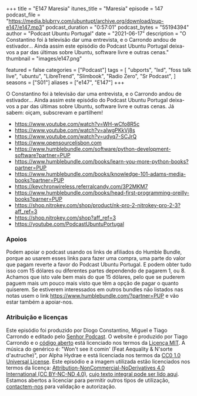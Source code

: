 +++
title = "E147 Maresia"
itunes_title = "Maresia"
episode = 147
podcast_file = "https://media.blubrry.com/ubuntupt/archive.org/download/pup-e147/e147.mp3"
podcast_duration = "0:57:01"
podcast_bytes = "55194394"
author = "Podcast Ubuntu Portugal"
date = "2021-06-17"
description = "O Constantino foi à televisão dar uma entrevista, e o Carrondo andou de estivador… Ainda assim este episódio do Podcast Ubuntu Portugal deixa-vos a par das últimas sobre Ubuntu, software livre e outras cenas."
thumbnail = "images/e147.png"

featured = false
categories = ["Podcast"]
tags = [
  "ubports",
  "lxd",
  "foss talk live",
  "ubuntu",
  "LibreTrend",
  "Slimbook",
  "Radio Zero",
  "Sr Podcast",
]
seasons = ["S01"]
aliases = ["e147", "E147"]
+++

O Constantino foi à televisão dar uma entrevista, e o Carrondo andou de estivador… Ainda assim este episódio do Podcast Ubuntu Portugal deixa-vos a par das últimas sobre Ubuntu, software livre e outras cenas.
Já sabem: oiçam, subscrevam e partilhem!

* https://www.youtube.com/watch?v=WH-wCfo8R5c
* https://www.youtube.com/watch?v=aIwgPKkVj8s
* https://www.youtube.com/watch?v=udyq7-SCJrQ
* https://www.opensourcelisbon.com
* https://www.humblebundle.com/software/python-development-software?partner=PUP
* https://www.humblebundle.com/books/learn-you-more-python-books?partner=PUP
* https://www.humblebundle.com/books/knowledge-101-adams-media-books?partner=PUP
* https://keychronwireless.referralcandy.com/3P2MKM7
* https://www.humblebundle.com/books/head-first-programming-oreilly-books?parner=PUP
* https://shop.nitrokey.com/shop/product/nk-pro-2-nitrokey-pro-2-3?aff_ref=3
* https://shop.nitrokey.com/shop?aff_ref=3
* https://youtube.com/PodcastUbuntuPortugal



### Apoios
Podem apoiar o podcast usando os links de afiliados do Humble Bundle, porque ao usarem esses links para fazer uma compra, uma parte do valor que pagam reverte a favor do Podcast Ubuntu Portugal.
E podem obter tudo isso com 15 dólares ou diferentes partes dependendo de pagarem 1, ou 8.
Achamos que isto vale bem mais do que 15 dólares, pelo que se puderem paguem mais um pouco mais visto que têm a opção de pagar o quanto quiserem.
Se estiverem interessados em outros bundles não listados nas notas usem o link https://www.humblebundle.com/?partner=PUP e vão estar também a apoiar-nos.

### Atribuição e licenças
Este episódio foi produzido por Diogo Constantino, Miguel e Tiago Carrondo e editado pelo [Senhor Podcast](https://senhorpodcast.pt/).
O website é produzido por Tiago Carrondo e o [código aberto](https://gitlab.com/podcastubuntuportugal/website) está licenciado nos termos da [Licença MIT](https://gitlab.com/podcastubuntuportugal/website/main/LICENSE).
A música do genérico é: "Won't see it comin' (Feat Aequality & N'sorte d'autruche)", por Alpha Hydrae e está licenciada nos termos da [CC0 1.0 Universal License](https://creativecommons.org/publicdomain/zero/1.0/).
Este episódio e a imagem utilizada estão licenciados nos termos da licença: [Attribution-NonCommercial-NoDerivatives 4.0 International (CC BY-NC-ND 4.0)](https://creativecommons.org/licenses/by-nc-nd/4.0/), [cujo texto integral pode ser lido aqui](https://creativecommons.org/licenses/by-nc-nd/4.0/legalcode). Estamos abertos a licenciar para permitir outros tipos de utilização, [contactem-nos](https://podcastubuntuportugal.org/contactos) para validação e autorização.

